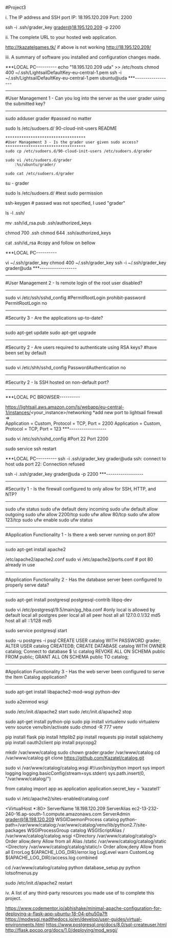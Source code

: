#Project3

i. The IP address and SSH port
IP:	18.195.120.209
Port: 2200

ssh -i .ssh/grader_key grader@18.195.120.209 -p 2200

ii. The complete URL to your hosted web application.

http://tkazatelgames.tk/
if above is not working
http://18.195.120.209/


iii. A summary of software you installed and configuration changes made.

***LOCAL PC----------
echo "18.195.120.209 uda" >> /etc/hosts
chmod 400 ~/.ssh/LightsailDefaultKey-eu-central-1.pem
ssh -i ~/.ssh/LightsailDefaultKey-eu-central-1.pem ubuntu@uda
***------------------


*******************************************
#User Management 1 - Can you log into the server as the user grader using the submitted key?
*******************************************
sudo adduser grader			#passwd no matter

sudo ls /etc/sudoers.d/
	90-cloud-init-users  README
	
	
	***********************************
	#User Management 3 - Is the grader user given sudo access?
	***********************************
    sudo cp /etc/sudoers.d/90-cloud-init-users /etc/sudoers.d/grader
    
    sudo vi /etc/sudoers.d/grader
    	:%s/ubuntu/grader/

    sudo cat /etc/sudoers.d/grader

su - grader

sudo ls /etc/sudoers.d/		#test sudo permission


ssh-keygen			# passwd was not specified, I used "grader"

ls -l .ssh/

mv .ssh/id_rsa.pub .ssh/authorized_keys

chmod 700 .ssh
chmod 644 .ssh/authorized_keys

cat .ssh/id_rsa
	#copy and follow on bellow

***LOCAL PC----------

vi ~/.ssh/grader_key
chmod 400 ~/.ssh/grader_key
ssh -i ~/.ssh/grader_key grader@uda
***------------------

*******************************************
#User Management 2 - Is remote login of the root user disabled?
*******************************************
sudo vi /etc/ssh/sshd_config 
	#PermitRootLogin prohibit-password
	PermitRootLogin no


*******************************************
#Security 3 - Are the applications up-to-date?
*******************************************
sudo apt-get update
sudo apt-get upgrade


*******************************************
#Security 2 - Are users required to authenticate using RSA keys?  #have been set by default
*******************************************
sudo vi /etc/shh/sshd_config
	PasswordAuthentication no
	
	
*******************************************	
#Security 2 - Is SSH hosted on non-default port?
*******************************************	

***LOCAL PC BROWSER----------

https://lightsail.aws.amazon.com/ls/webapp/eu-central-1/instances/<your_instance>/networking
*add new port to lightsail firewall =>  
	Application = Custom, Protocol = TCP, Port = 2200
	Application = Custom, Protocol = TCP, Port = 123
***------------------

sudo vi /etc/ssh/sshd_config
	#Port 22
	Port 2200

sudo service ssh restart

***LOCAL PC----------
ssh -i .ssh/grader_key grader@uda
ssh: connect to host uda port 22: Connection refused

ssh -i .ssh/grader_key grader@uda -p 2200 
***------------------


*******************************************	
#Security 1 - Is the firewall configured to only allow for SSH, HTTP, and NTP?
*******************************************	

sudo ufw status
sudo ufw default deny incoming
sudo ufw default allow outgoing
sudo ufw allow 2200/tcp
sudo ufw allow 80/tcp
sudo ufw allow 123/tcp
sudo ufw enable 
sudo ufw status

*******************************************	
#Application Functionality 1 - Is there a web server running on port 80?
*******************************************	

sudo apt-get install apache2

/etc/apache2/apache2.conf
sudo vi /etc/apache2/ports.conf   # pot 80 already in use



*******************************************	
#Application Functionality 2 - Has the database server been configured to properly serve data?
*******************************************	

sudo apt-get install postgresql postgresql-contrib libpq-dev

sudo vi /etc/postgresql/9.5/main/pg_hba.conf		#only local is allowed by default
	local   all             postgres                                peer
	local   all             all                                     peer
	host    all             all             127.0.0.1/32            md5
	host    all             all             ::1/128                 md5

sudo service postgresql start
 
sudo -u postgres -i
psql
CREATE USER catalog WITH PASSWORD grader;
ALTER USER catalog CREATEDB;
CREATE DATABASE catalog WITH OWNER catalog;
Connect to database $ 
\c catalog
REVOKE ALL ON SCHEMA public FROM public;
GRANT ALL ON SCHEMA public TO catalog;


*******************************************	
#Application Functionality 3 - Has the web server been configured to serve the Item Catalog application?
*******************************************	

sudo apt-get install libapache2-mod-wsgi python-dev

sudo a2enmod wsgi


sudo /etc/init.d/apache2 start
sudo /etc/init.d/apache2 stop



sudo apt-get install python-pip
sudo pip install virtualenv
sudo virtualenv venv
source venv/bin/activate
sudo chmod -R 777 venv

pip install flask
pip install httplib2
pip install requests
pip install sqlalchemy
pip install oauth2client
pip install psycopg2



mkdir /var/www/catalog
sudo chown grader:grader /var/www/catalog
cd /var/www/catalog
git clone https://github.com/Kazatel/catalog.git


sudo vi /var/www/catalog/catalog.wsgi
#!/usr/bin/python
import sys
import logging
logging.basicConfig(stream=sys.stderr)
sys.path.insert(0, "/var/www/catalog/")

from catalog import app as application
application.secret_key = 'kazatel1'

sudo vi /etc/apache2/sites-enabled/catalog.conf

<VirtualHost *:80>
    ServerName 18.198.120.209
    ServerAlias ec2-13-232-240-16.ap-south-1.compute.amazonaws.com
    ServerAdmin grader@18.198.120.209
    WSGIDaemonProcess catalog python-path=/var/www/catalog:/var/www/catalog/venv/lib/python2.7/site-packages
    WSGIProcessGroup catalog
    WSGIScriptAlias / /var/www/catalog/catalog.wsgi
    <Directory /var/www/catalog/catalog/>
        Order allow,deny
        Allow from all
    </Directory>
    Alias /static /var/www/catalog/catalog/static
    <Directory /var/www/catalog/catalog/static/>
        Order allow,deny
        Allow from all
    </Directory>
    ErrorLog ${APACHE_LOG_DIR}/error.log
    LogLevel warn
    CustomLog ${APACHE_LOG_DIR}/access.log combined
</VirtualHost>

cd /var/www/catalog/catalog
python database_setup.py
python lotsofmenus.py

sudo /etc/init.d/apache2 restart

iv. A list of any third-party resources you made use of to complete this project. 

https://www.codementor.io/abhishake/minimal-apache-configuration-for-deploying-a-flask-app-ubuntu-18-04-phu50a7ft
https://modwsgi.readthedocs.io/en/develop/user-guides/virtual-environments.html
https://www.postgresql.org/docs/8.0/sql-createuser.html
http://flask.pocoo.org/docs/1.0/deploying/mod_wsgi/

